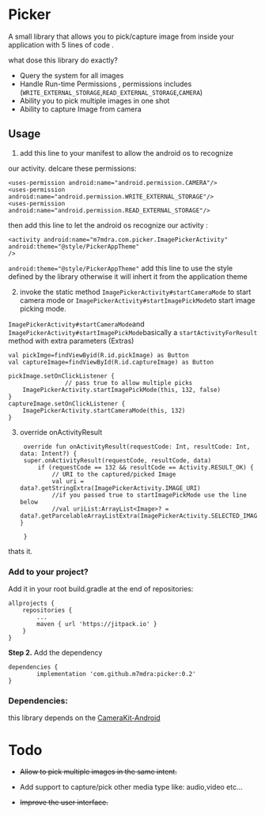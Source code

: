 

# Picker

A small library that allows you to pick/capture image from inside your application with 5 lines of code .

what dose this library do exactly?

 - Query the system for all images 
 - Handle Run-time Permissions , permissions includes (`WRITE_EXTERNAL_STORAGE`,`READ_EXTERNAL_STORAGE`,`CAMERA`)
 - Ability you to pick multiple images in one shot
 - Ability to capture Image from camera

 

## Usage


1. add this line to your manifest to allow the android os to recognize

our activity.
delcare these permissions:
  
	<uses-permission android:name="android.permission.CAMERA"/>  
	<uses-permission android:name="android.permission.WRITE_EXTERNAL_STORAGE"/>  
	<uses-permission android:name="android.permission.READ_EXTERNAL_STORAGE"/>

then add this line to let the android os recognize our activity :

	<activity android:name="m7mdra.com.picker.ImagePickerActivity"
	android:theme="@style/PickerAppTheme"
	/>

 `android:theme="@style/PickerAppTheme"` add this line to use the style defined by the library otherwise it will inhert it from the application theme
 
2. invoke the static method `ImagePickerActivity#startCameraMode` to start camera mode or `ImagePickerActivity#startImagePickMode`to start image picking mode.

`ImagePickerActivity#startCameraMode`and `ImagePickerActivity#startImagePickMode`basically a `startActivityForResult` method with extra parameters (Extras)

	val pickImge=findViewByid(R.id.pickImage) as Button
	val captureImage=findViewById(R.id.captureImage) as Button
	
	pickImage.setOnClickListener {
					// pass true to allow multiple picks
		ImagePickerActivity.startImagePickMode(this, 132, false)
	}
	captureImage.setOnClickListener {
		ImagePickerActivity.startCameraMode(this, 132)
	}

  

3. override onActivityResult

		override fun onActivityResult(requestCode: Int, resultCode: Int, data: Intent?) {
		super.onActivityResult(requestCode, resultCode, data)
			if (requestCode == 132 && resultCode == Activity.RESULT_OK) {
				// URI to the captured/picked Image
				val uri = data?.getStringExtra(ImagePickerActivity.IMAGE_URI)
				//if you passed true to startImagePickMode use the line below
				//val uriList:ArrayList<Image>? = data?.getParcelableArrayListExtra(ImagePickerActivity.SELECTED_IMAGE_URIS)			}
			
		}

  



thats it.

  ### Add to your project? 
  Add it in your root build.gradle at the end of repositories:

	allprojects {
		repositories {
			...
			maven { url 'https://jitpack.io' }
		}
	}

**Step 2.**  Add the dependency

	dependencies {
	        implementation 'com.github.m7mdra:picker:0.2'
	}


### Dependencies:

this library depends on the [CameraKit-Android](https://android-arsenal.com/details/1/5383)

  

# Todo

  

- ~~Allow to pick multiple images in the same intent.~~

- Add support to capture/pick other media type like: audio,video etc...

- ~~Improve the user interface.~~
